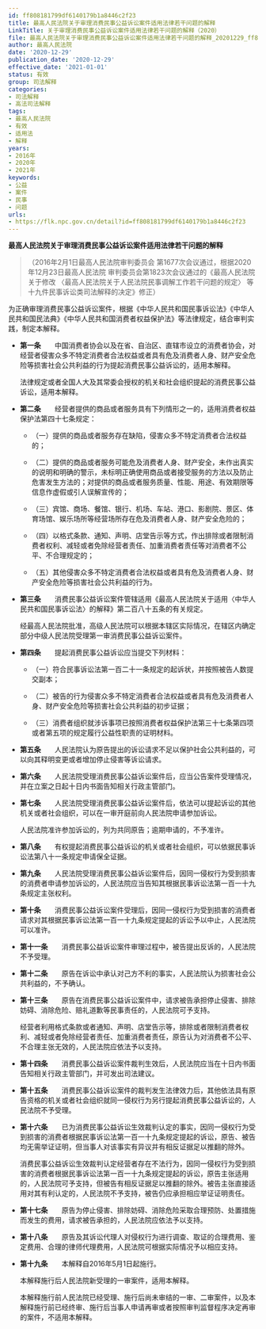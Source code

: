 ```yaml
---
id: ff808181799df6140179b1a8446c2f23
title: 最高人民法院关于审理消费民事公益诉讼案件适用法律若干问题的解释
LinkTitle: 关于审理消费民事公益诉讼案件适用法律若干问题的解释（2020）
file: 最高人民法院关于审理消费民事公益诉讼案件适用法律若干问题的解释_20201229_ff808181799df6140179b1a8446c2f23.doc
author: 最高人民法院
date: '2020-12-29'
publication_date: '2020-12-29'
effective_date: '2021-01-01'
status: 有效
group: 司法解释
categories:
- 司法解释
- 高法司法解释
tags:
- 最高人民法院
- 有效
- 适用法
- 解释
years:
- 2016年
- 2020年
- 2021年
keywords:
- 公益
- 案件
- 民事
- 问题
urls:
- https://flk.npc.gov.cn/detail?id=ff808181799df6140179b1a8446c2f23
---
```


**最高人民法院关于审理消费民事公益诉讼案件适用法律若干问题的解释**

> （2016年2月1日最高人民法院审判委员会
> 第1677次会议通过，根据2020年12月23日最高人民法院
> 审判委员会第1823次会议通过的《最高人民法院关于修改
> 〈最高人民法院关于人民法院民事调解工作若干问题的规定〉
> 等十九件民事诉讼类司法解释的决定》修正）

为正确审理消费民事公益诉讼案件，根据《中华人民共和国民事诉讼法》《中华人民共和国民法典》《中华人民共和国消费者权益保护法》等法律规定，结合审判实践，制定本解释。

- **第一条**　　中国消费者协会以及在省、自治区、直辖市设立的消费者协会，对经营者侵害众多不特定消费者合法权益或者具有危及消费者人身、财产安全危险等损害社会公共利益的行为提起消费民事公益诉讼的，适用本解释。

  法律规定或者全国人大及其常委会授权的机关和社会组织提起的消费民事公益诉讼，适用本解释。

- **第二条**　　经营者提供的商品或者服务具有下列情形之一的，适用消费者权益保护法第四十七条规定：

  - （一）提供的商品或者服务存在缺陷，侵害众多不特定消费者合法权益的；

  - （二）提供的商品或者服务可能危及消费者人身、财产安全，未作出真实的说明和明确的警示，未标明正确使用商品或者接受服务的方法以及防止危害发生方法的；对提供的商品或者服务质量、性能、用途、有效期限等信息作虚假或引人误解宣传的；

  - （三）宾馆、商场、餐馆、银行、机场、车站、港口、影剧院、景区、体育场馆、娱乐场所等经营场所存在危及消费者人身、财产安全危险的；

  - （四）以格式条款、通知、声明、店堂告示等方式，作出排除或者限制消费者权利、减轻或者免除经营者责任、加重消费者责任等对消费者不公平、不合理规定的；

  - （五）其他侵害众多不特定消费者合法权益或者具有危及消费者人身、财产安全危险等损害社会公共利益的行为。

- **第三条**　　消费民事公益诉讼案件管辖适用《最高人民法院关于适用〈中华人民共和国民事诉讼法〉的解释》第二百八十五条的有关规定。

  经最高人民法院批准，高级人民法院可以根据本辖区实际情况，在辖区内确定部分中级人民法院受理第一审消费民事公益诉讼案件。

- **第四条**　　提起消费民事公益诉讼应当提交下列材料：

  - （一）符合民事诉讼法第一百二十一条规定的起诉状，并按照被告人数提交副本；

  - （二）被告的行为侵害众多不特定消费者合法权益或者具有危及消费者人身、财产安全危险等损害社会公共利益的初步证据；

  - （三）消费者组织就涉诉事项已按照消费者权益保护法第三十七条第四项或者第五项的规定履行公益性职责的证明材料。

- **第五条**　　人民法院认为原告提出的诉讼请求不足以保护社会公共利益的，可以向其释明变更或者增加停止侵害等诉讼请求。

- **第六条**　　人民法院受理消费民事公益诉讼案件后，应当公告案件受理情况，并在立案之日起十日内书面告知相关行政主管部门。

- **第七条**　　人民法院受理消费民事公益诉讼案件后，依法可以提起诉讼的其他机关或者社会组织，可以在一审开庭前向人民法院申请参加诉讼。

  人民法院准许参加诉讼的，列为共同原告；逾期申请的，不予准许。

- **第八条**　　有权提起消费民事公益诉讼的机关或者社会组织，可以依据民事诉讼法第八十一条规定申请保全证据。

- **第九条**　　人民法院受理消费民事公益诉讼案件后，因同一侵权行为受到损害的消费者申请参加诉讼的，人民法院应当告知其根据民事诉讼法第一百一十九条规定主张权利。

- **第十条**　　消费民事公益诉讼案件受理后，因同一侵权行为受到损害的消费者请求对其根据民事诉讼法第一百一十九条规定提起的诉讼予以中止，人民法院可以准许。

- **第十一条**　　消费民事公益诉讼案件审理过程中，被告提出反诉的，人民法院不予受理。

- **第十二条**　　原告在诉讼中承认对己方不利的事实，人民法院认为损害社会公共利益的，不予确认。

- **第十三条**　　原告在消费民事公益诉讼案件中，请求被告承担停止侵害、排除妨碍、消除危险、赔礼道歉等民事责任的，人民法院可予支持。

  经营者利用格式条款或者通知、声明、店堂告示等，排除或者限制消费者权利、减轻或者免除经营者责任、加重消费者责任，原告认为对消费者不公平、不合理主张无效的，人民法院应依法予以支持。

- **第十四条**　　消费民事公益诉讼案件裁判生效后，人民法院应当在十日内书面告知相关行政主管部门，并可发出司法建议。

- **第十五条**　　消费民事公益诉讼案件的裁判发生法律效力后，其他依法具有原告资格的机关或者社会组织就同一侵权行为另行提起消费民事公益诉讼的，人民法院不予受理。

- **第十六条**　　已为消费民事公益诉讼生效裁判认定的事实，因同一侵权行为受到损害的消费者根据民事诉讼法第一百一十九条规定提起的诉讼，原告、被告均无需举证证明，但当事人对该事实有异议并有相反证据足以推翻的除外。

  消费民事公益诉讼生效裁判认定经营者存在不法行为，因同一侵权行为受到损害的消费者根据民事诉讼法第一百一十九条规定提起的诉讼，原告主张适用的，人民法院可予支持，但被告有相反证据足以推翻的除外。被告主张直接适用对其有利认定的，人民法院不予支持，被告仍应承担相应举证证明责任。

- **第十七条**　　原告为停止侵害、排除妨碍、消除危险采取合理预防、处置措施而发生的费用，请求被告承担的，人民法院应依法予以支持。

- **第十八条**　　原告及其诉讼代理人对侵权行为进行调查、取证的合理费用、鉴定费用、合理的律师代理费用，人民法院可根据实际情况予以相应支持。

- **第十九条**　　本解释自2016年5月1日起施行。

  本解释施行后人民法院新受理的一审案件，适用本解释。

  本解释施行前人民法院已经受理、施行后尚未审结的一审、二审案件，以及本解释施行前已经终审、施行后当事人申请再审或者按照审判监督程序决定再审的案件，不适用本解释。

